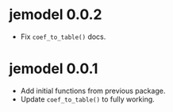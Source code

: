 # jemodel 0.0.2

* Fix `coef_to_table()` docs.

# jemodel 0.0.1

* Add initial functions from previous package.
* Update `coef_to_table()` to fully working.
